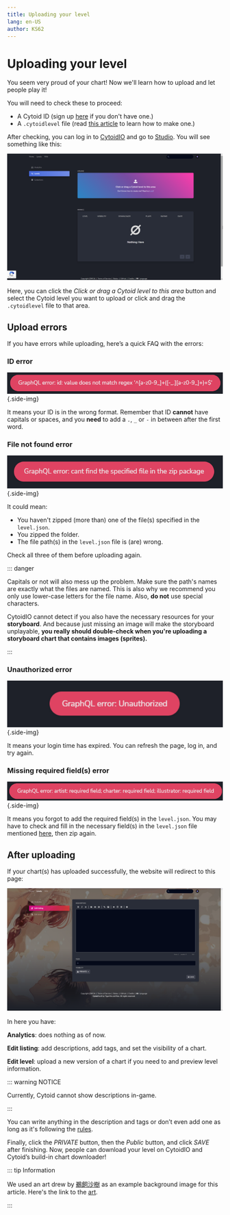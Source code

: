 ```yaml
---
title: Uploading your level
lang: en-US
author: KS62
---
```


# Uploading your level

You seem very proud of your chart! Now we'll learn how to upload and let people play it!

You will need to check these to proceed:

- A Cytoid ID (sign up [here](https://cytoid.io/session/signup) if you don't have one.)
- A `.cytoidlevel` file (read [this article](../cytoid/packing.md) to learn how to make one.)

After checking, you can log in to [CytoidIO](https://cytoid.io/session/login) and go to [Studio](https://cytoid.io/studio/levels). You will see something like this:

![Studio](./_sources_upload.md/1.png)

Here, you can click the *Click or drag a Cytoid level to this area* button and select the Cytoid level you want to upload or click and drag the `.cytoidlevel` file to that area.

## Upload errors

If you have errors while uploading, here’s a quick FAQ with the errors:

### ID error

![ID error](./_sources_upload.md/2.png){.side-img}

It means your ID is in the wrong format. Remember that ID **cannot** have capitals or spaces, and you **need** to add a `.`, `_` or `-` in between after the first word.

### File not found error

![File not found](./_sources_upload.md/3.png){.side-img}

It could mean:

- You haven't zipped (more than) one of the file(s) specified in the `level.json`.
- You zipped the folder.
- The file path(s) in the `level.json` file is (are) wrong.

Check all three of them before uploading again.

::: danger

Capitals or not will also mess up the problem. Make sure the path's names are exactly what the files are named. This is also why we recommend you only use lower-case letters for the file name. Also, **do not** use special characters.

CytoidIO cannot detect if you also have the necessary resources for your **storyboard**. And because just missing an image will make the storyboard unplayable, **you really should double-check when you're uploading a storyboard chart that contains images (sprites).**

:::

### Unauthorized error

![Unauthorized](./_sources_upload.md/4.png){.side-img}

It means your login time has expired. You can refresh the page, log in, and try again.

### Missing required field(s) error

![Missing required field(s)](./_sources_upload.md/5.png){.side-img}

It means you forgot to add the required field(s) in the `level.json`. You may have to check and fill in the necessary field(s) in the `level.json` file mentioned [here](../cytoid/level.json.md#parameters), then zip again.

## After uploading

If your chart(s) has uploaded successfully, the website will redirect to this page:

![Edit listing](./_sources_upload.md/6.png)

In here you have:

**Analytics**: does nothing as of now.

**Edit listing**: add descriptions, add tags, and set the visibility of a chart.

**Edit level**: upload a new version of a chart if you need to and preview level information.

::: warning NOTICE

Currently, Cytoid cannot show descriptions in-game.

:::

You can write anything in the description and tags or don’t even add one as long as it's following the [rules](rules.md).

Finally, click the *PRIVATE* button, then the *Public* button, and click *SAVE* after finishing. Now, people can download your level on CytoidIO and Cytoid’s build-in chart downloader!

::: tip Information

We used an art drew by [鵜飼沙樹](https://www.pixiv.net/users/48456) as an example background image for this article. Here's the link to the [art](https://www.pixiv.net/artworks/92258191).

:::
